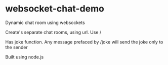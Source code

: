 # websocket-chat-demo
Dynamic chat room using websockets

Create's separate chat rooms, using url. Use /<RoomName>
  
Has joke function. Any message prefaced by /joke will send the joke only to the sender

Built using node.js
